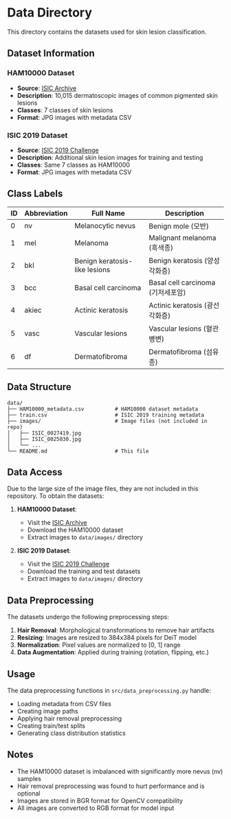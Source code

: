 # Data Directory

This directory contains the datasets used for skin lesion classification.

## Dataset Information

### HAM10000 Dataset
- **Source**: [ISIC Archive](https://www.isic-archive.com/#!/topWithHeader/onlyHeaderTop/gallery)
- **Description**: 10,015 dermatoscopic images of common pigmented skin lesions
- **Classes**: 7 classes of skin lesions
- **Format**: JPG images with metadata CSV

### ISIC 2019 Dataset
- **Source**: [ISIC 2019 Challenge](https://challenge.isic-archive.com/landing/2019/)
- **Description**: Additional skin lesion images for training and testing
- **Classes**: Same 7 classes as HAM10000
- **Format**: JPG images with metadata CSV

## Class Labels

| ID | Abbreviation | Full Name | Description |
|----|-------------|-----------|-------------|
| 0 | nv | Melanocytic nevus | Benign mole (모반) |
| 1 | mel | Melanoma | Malignant melanoma (흑색종) |
| 2 | bkl | Benign keratosis-like lesions | Benign keratosis (양성 각화증) |
| 3 | bcc | Basal cell carcinoma | Basal cell carcinoma (기저세포암) |
| 4 | akiec | Actinic keratosis | Actinic keratosis (광선각화증) |
| 5 | vasc | Vascular lesions | Vascular lesions (혈관병변) |
| 6 | df | Dermatofibroma | Dermatofibroma (섬유종) |

## Data Structure

```
data/
├── HAM10000_metadata.csv          # HAM10000 dataset metadata
├── train.csv                      # ISIC 2019 training metadata
├── images/                        # Image files (not included in repo)
│   ├── ISIC_0027419.jpg
│   ├── ISIC_0025030.jpg
│   └── ...
└── README.md                      # This file
```

## Data Access

Due to the large size of the image files, they are not included in this repository. To obtain the datasets:

1. **HAM10000 Dataset**:
   - Visit the [ISIC Archive](https://www.isic-archive.com/#!/topWithHeader/onlyHeaderTop/gallery)
   - Download the HAM10000 dataset
   - Extract images to `data/images/` directory

2. **ISIC 2019 Dataset**:
   - Visit the [ISIC 2019 Challenge](https://challenge.isic-archive.com/landing/2019/)
   - Download the training and test datasets
   - Extract images to `data/images/` directory

## Data Preprocessing

The datasets undergo the following preprocessing steps:

1. **Hair Removal**: Morphological transformations to remove hair artifacts
2. **Resizing**: Images are resized to 384x384 pixels for DeiT model
3. **Normalization**: Pixel values are normalized to [0, 1] range
4. **Data Augmentation**: Applied during training (rotation, flipping, etc.)

## Usage

The data preprocessing functions in `src/data_preprocessing.py` handle:
- Loading metadata from CSV files
- Creating image paths
- Applying hair removal preprocessing
- Creating train/test splits
- Generating class distribution statistics

## Notes

- The HAM10000 dataset is imbalanced with significantly more nevus (nv) samples
- Hair removal preprocessing was found to hurt performance and is optional
- Images are stored in BGR format for OpenCV compatibility
- All images are converted to RGB format for model input
